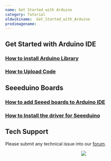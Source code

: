```yaml
---
name: Get Started with Arduino
category: Tutorial
oldwikiname:  Get_Started_with_Arduino
prodimagename:
---
```

## Get Started with Arduino IDE


### [How to install Arduino Library](https://wiki.seeedstudio.com/How_to_install_Arduino_Library)

### [How to Upload Code](https://wiki.seeedstudio.com/Upload_Code/)

## Seeeduino Boards

### [How to add Seeed boards to Arduino IDE](https://wiki.seeedstudio.com/Seeed_Arduino_Boards/)

### [How to Install the driver for Seeeduino](https://wiki.seeedstudio.com/Driver_for_Seeeduino)

## Tech Support
Please submit any technical issue into our [forum](https://forum.seeedstudio.com/). <br /><p style="text-align:center"><a href="https://www.seeedstudio.com/act-4.html?utm_source=wiki&utm_medium=wikibanner&utm_campaign=newproducts" target="_blank"><img src="https://files.seeedstudio.com/wiki/Wiki_Banner/new_product.jpg" /></a></p>